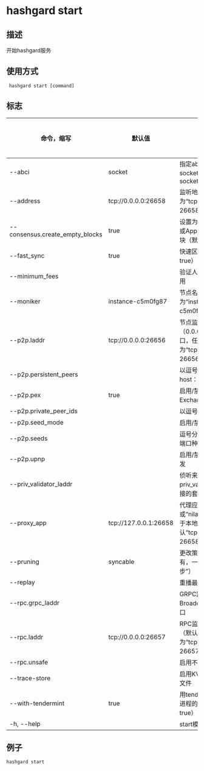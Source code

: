 # hashgard start

## 描述

开始hashgard服务

## 使用方式

```
 hashgard start [command]
```

## 标志

| 命令，缩写                      | 默认值                | 描述                                                         | 是否必须 |
| ------------------------------- | --------------------- | ------------------------------------------------------------ | -------- |
| --abci                          | socket                | 指定abci的传输方式，socket或grpc，默认为socket               | 否       |
| --address                       | tcp://0.0.0.0:26658   | 监听地址（默认为“tcp：//0.0.0.0：26658”）                    | 否       |
| --consensus.create_empty_blocks | true                  | 设置为false以仅在有txs或AppHash更改时生成块（默认为true）    | 是       |
| --fast_sync                     | true                  | 快速区块链同步（默认为true）                                 | 否       |
| --minimum_fees                  |                       | 验证人接受交易的最低费用                                     |          |
| --moniker                       | instance-c5m0fg87     | 节点名称（默认为“instance-c5m0fg87”）                        |          |
| --p2p.laddr                     | tcp://0.0.0.0:26656   | 节点监听地址。 （0.0.0.0:0表示任何接口，任何端口）（默认为“tcp：//0.0.0.0：26656”） |          |
| --p2p.persistent_peers          |                       | 以逗号分隔的ID @ host：端口持久对等体                        |          |
| --p2p.pex                       | true                  | 启用/禁用Peer-Exchange（默认为true）                         |          |
| --p2p.private_peer_ids          |                       | 以逗号分隔的私有对等ID                                       |          |
| --p2p.seed_mode                 |                       | 启用/禁用种子模式                                            |          |
| --p2p.seeds                     |                       | 逗号分隔的ID @ host：端口种子节点                            |          |
| --p2p.upnp                      |                       | 启用/禁用UPNP端口转发                                        |          |
| --priv_validator_laddr          |                       | 侦听来自外部priv_validator进程的连接的套接字地址             |          |
| --proxy_app                     | tcp://127.0.0.1:26658 | 代理应用程序地址，或“nilapp”或“kvstore”用于本地测试。 （默认“tcp：//127.0.0.1：26658”） |          |
| --pruning                       | syncable              | 更改策略：可同步，没有，一切（默认“可同步”）                 |          |
| --replay                        |                       | 重播最后一个块                                               |          |
| --rpc.grpc_laddr                |                       | GRPC监听地址（仅限BroadcastTx）。需要端口                    |          |
| --rpc.laddr                     | tcp://0.0.0.0:26657   | RPC监听地址。需要端口（默认为“tcp：//0.0.0.0：26657”）       |          |
| --rpc.unsafe                    |                       | 启用不安全的rpc方法                                          |          |
| --trace-store                   |                       | 启用KVStore跟踪到输出文件                                    |          |
| --with-tendermint               | true                  | 用tendermint运行嵌入进程的abci app（默认为true）             |          |
| -h, --help                      |                       | start模块的帮助文档                                          | 否       |

## 例子

`hashgard start` 

